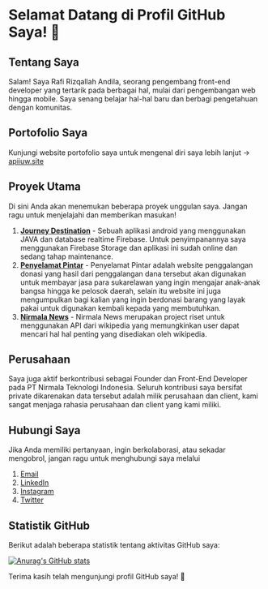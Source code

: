 # Selamat Datang di Profil GitHub Saya! 👋

## Tentang Saya
Salam! Saya Rafi Rizqallah Andila, seorang pengembang front-end developer yang tertarik pada berbagai hal, mulai dari pengembangan web hingga mobile. Saya senang belajar hal-hal baru dan berbagi pengetahuan dengan komunitas.

## Portofolio Saya
Kunjungi website portofolio saya untuk mengenal diri saya lebih lanjut -> [apiiuw.site](https://apiiuw.site)

## Proyek Utama
Di sini Anda akan menemukan beberapa proyek unggulan saya. Jangan ragu untuk menjelajahi dan memberikan masukan!

1. **[Journey Destination](https://github.com/apiiuw/JDAplikasi)** - Sebuah aplikasi android yang menggunakan JAVA dan database realtime Firebase. Untuk penyimpanannya saya menggunakan Firebase Storage dan aplikasi ini sudah online dan sedang tahap maintenance.
2. **[Penyelamat Pintar](https://github.com/apiiuw/penyelamat-pintar)** - Penyelamat Pintar adalah website penggalangan donasi yang hasil dari penggalangan dana tersebut akan digunakan untuk membayar jasa para sukarelawan yang ingin mengajar anak-anak bangsa hingga ke pelosok daerah, selain itu website ini juga mengumpulkan bagi kalian yang ingin berdonasi barang yang layak pakai untuk digunakan kembali kepada yang membutuhkan.
3. **[Nirmala News](https://github.com/apiiuw/nirmala-news)** - Nirmala News merupakan project riset untuk menggunakan API dari wikipedia yang memungkinkan user dapat mencari hal hal penting yang disediakan oleh wikipedia.

## Perusahaan
Saya juga aktif berkontribusi sebagai Founder dan Front-End Developer pada PT Nirmala Teknologi Indonesia. Seluruh kontribusi saya bersifat private dikarenakan data tersebut adalah milik perusahaan dan client, kami sangat menjaga rahasia perusahaan dan client yang kami miliki.

## Hubungi Saya
Jika Anda memiliki pertanyaan, ingin berkolaborasi, atau sekadar mengobrol, jangan ragu untuk menghubungi saya melalui 
1. [Email](rafirizqallahandilla@gmail.com)
2. [LinkedIn](https://linkedin.com/in/raffiirz)
3. [Instagram](https://instagram.com/raffiirz)
4. [Twitter](https://x.com/raffirzq)

## Statistik GitHub
Berikut adalah beberapa statistik tentang aktivitas GitHub saya:

[![Anurag's GitHub stats](https://github-readme-stats.vercel.app/api?username=apiiuw&show_icons=true)](https://github.com/anuraghazra/github-readme-stats)

Terima kasih telah mengunjungi profil GitHub saya! 🚀
